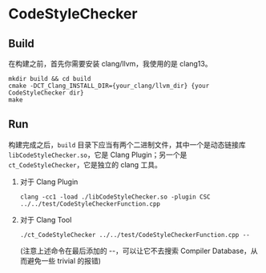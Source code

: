# CodeStyleChecker
## Build
在构建之前，首先你需要安装 clang/llvm，我使用的是 clang13。 
```
mkdir build && cd build
cmake -DCT_Clang_INSTALL_DIR={your_clang/llvm_dir} {your CodeStyleChecker dir}
make
```
## Run
构建完成之后，`build` 目录下应当有两个二进制文件，其中一个是动态链接库 `libCodeStyleChecker.so`，它是 Clang Plugin；另一个是 `ct_CodeStyleChecker`，它是独立的 clang 工具。
1. 对于 Clang Plugin
   ```
   clang -cc1 -load ./libCodeStyleChecker.so -plugin CSC  ../../test/CodeStyleCheckerFunction.cpp
   ```
2. 对于 Clang Tool
   ```
   ./ct_CodeStyleChecker ../../test/CodeStyleCheckerFunction.cpp --
   ```
   (注意上述命令在最后添加的 --，可以让它不去搜索 Compiler Database，从而避免一些 trivial 的报错)